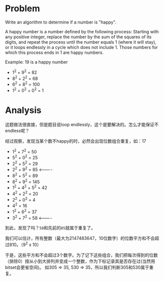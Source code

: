 # Problem

Write an algorithm to determine if a number is "happy".

A happy number is a number defined by the following process: Starting with any positive integer, replace the number by the sum of the squares of its digits, and repeat the process until the number equals 1 (where it will stay), or it loops endlessly in a cycle which does not include 1. Those numbers for which this process ends in 1 are happy numbers.

Example: 19 is a happy number
- 1<sup>2</sup> + 9<sup>2</sup> = 82
- 8<sup>2</sup> + 2<sup>2</sup> = 68
- 6<sup>2</sup> + 8<sup>2</sup> = 100
- 1<sup>2</sup> + 0<sup>2</sup> + 0<sup>2</sup> = 1

# Analysis

这题做法很直接，但是题目说loop endlessly，这个是要解决的。怎么才能保证不endless呢？

经过观察，发现当某个数不happy的时，必然会出现位数组合重复，如：17

- 1<sup>2</sup> + 7<sup>2</sup> = 50
- 5<sup>2</sup> + 0<sup>2</sup> = 25
- 2<sup>2</sup> + 5<sup>2</sup> = 29
- 2<sup>2</sup> + 9<sup>2</sup> = 85  <----
- 8<sup>2</sup> + 5<sup>2</sup> = 89
- 8<sup>2</sup> + 9<sup>2</sup> = 145
- 1<sup>2</sup> + 4<sup>2</sup> + 5<sup>2</sup> = 42
- 4<sup>2</sup> + 2<sup>2</sup> = 20
- 2<sup>2</sup> + 0<sup>2</sup> = 4
- 4<sup>2</sup> = 16
- 1<sup>2</sup> + 6<sup>2</sup> = 37
- 3<sup>2</sup> + 7<sup>2</sup> = 58  <----

到此，发现了吗？`58`和先前的`85`就属于重复了。

我们可以估计，所有整数（最大为2147483647，10位数字）的位数平方和不会超过810。（9<sup>2</sup> x 10）

于是，这些平方和不会超过3个数字。为了记下这些组合，我们把每次得到的位数（排除0）按从小到大排列并变成一个整数，作为下标记录其是否存在过(当然用bitset会更省空间)。
如305 => 35,  530 => 35，所以我们判断305和530属于重复。

